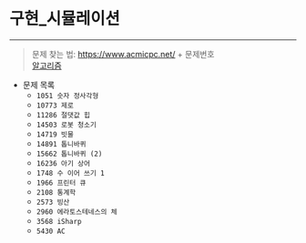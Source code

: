 # __구현_시뮬레이션__
---

>문제 찾는 법: https://www.acmicpc.net/ + 문제번호  <br>
>[알고리즘](https://github.com/Park-Seung-Hun/Algorithm-Problem/tree/main/-%20%EC%95%8C%EA%B3%A0%EB%A6%AC%EC%A6%98%20%EC%A0%95%EB%A6%AC)

- 문제 목록
  - `1051 숫자 정사각형`
  - `10773 제로`
  - `11286 절댓값 힙`
  - `14503 로봇 청소기`
  - `14719 빗물`
  - `14891 톱니바퀴`
  - `15662 톱니바퀴 (2)`
  - `16236 아기 상어`
  - `1748 수 이어 쓰기 1`
  - `1966 프린터 큐`
  - `2108 통계학`
  - `2573 빙산`
  - `2960 에라토스테네스의 체`
  - `3568 iSharp`
  - `5430 AC`
